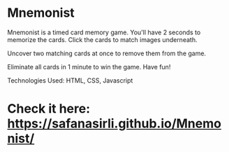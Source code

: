 # Mnemonist

Mnemonist is a timed card memory game. You'll have 2 seconds to memorize the cards. Click the cards to match images underneath.

Uncover two matching cards at once to remove them from the game.

Eliminate all cards in 1 minute to win the game. Have fun!

Technologies Used:
HTML,
CSS,
Javascript

# Check it here: https://safanasirli.github.io/Mnemonist/


